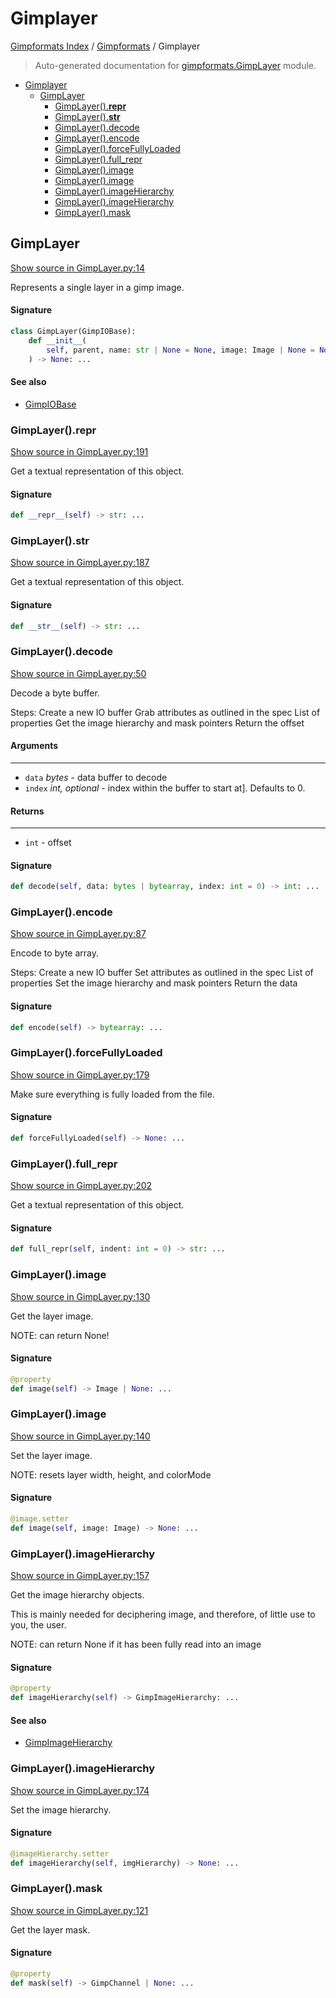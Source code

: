 # Gimplayer

[Gimpformats Index](../README.md#gimpformats-index) / [Gimpformats](./index.md#gimpformats) / Gimplayer

> Auto-generated documentation for [gimpformats.GimpLayer](../../../gimpformats/GimpLayer.py) module.

- [Gimplayer](#gimplayer)
  - [GimpLayer](#gimplayer)
    - [GimpLayer().__repr__](#gimplayer()__repr__)
    - [GimpLayer().__str__](#gimplayer()__str__)
    - [GimpLayer().decode](#gimplayer()decode)
    - [GimpLayer().encode](#gimplayer()encode)
    - [GimpLayer().forceFullyLoaded](#gimplayer()forcefullyloaded)
    - [GimpLayer().full_repr](#gimplayer()full_repr)
    - [GimpLayer().image](#gimplayer()image)
    - [GimpLayer().image](#gimplayer()image-1)
    - [GimpLayer().imageHierarchy](#gimplayer()imagehierarchy)
    - [GimpLayer().imageHierarchy](#gimplayer()imagehierarchy-1)
    - [GimpLayer().mask](#gimplayer()mask)

## GimpLayer

[Show source in GimpLayer.py:14](../../../gimpformats/GimpLayer.py#L14)

Represents a single layer in a gimp image.

#### Signature

```python
class GimpLayer(GimpIOBase):
    def __init__(
        self, parent, name: str | None = None, image: Image | None = None
    ) -> None: ...
```

#### See also

- [GimpIOBase](./GimpIOBase.md#gimpiobase)

### GimpLayer().__repr__

[Show source in GimpLayer.py:191](../../../gimpformats/GimpLayer.py#L191)

Get a textual representation of this object.

#### Signature

```python
def __repr__(self) -> str: ...
```

### GimpLayer().__str__

[Show source in GimpLayer.py:187](../../../gimpformats/GimpLayer.py#L187)

Get a textual representation of this object.

#### Signature

```python
def __str__(self) -> str: ...
```

### GimpLayer().decode

[Show source in GimpLayer.py:50](../../../gimpformats/GimpLayer.py#L50)

Decode a byte buffer.

Steps:
Create a new IO buffer
Grab attributes as outlined in the spec
List of properties
Get the image hierarchy and mask pointers
Return the offset

#### Arguments

----
 - `data` *bytes* - data buffer to decode
 - `index` *int, optional* - index within the buffer to start at]. Defaults to 0.

#### Returns

-------
 - `int` - offset

#### Signature

```python
def decode(self, data: bytes | bytearray, index: int = 0) -> int: ...
```

### GimpLayer().encode

[Show source in GimpLayer.py:87](../../../gimpformats/GimpLayer.py#L87)

Encode to byte array.

Steps:
Create a new IO buffer
Set attributes as outlined in the spec
List of properties
Set the image hierarchy and mask pointers
Return the data

#### Signature

```python
def encode(self) -> bytearray: ...
```

### GimpLayer().forceFullyLoaded

[Show source in GimpLayer.py:179](../../../gimpformats/GimpLayer.py#L179)

Make sure everything is fully loaded from the file.

#### Signature

```python
def forceFullyLoaded(self) -> None: ...
```

### GimpLayer().full_repr

[Show source in GimpLayer.py:202](../../../gimpformats/GimpLayer.py#L202)

Get a textual representation of this object.

#### Signature

```python
def full_repr(self, indent: int = 0) -> str: ...
```

### GimpLayer().image

[Show source in GimpLayer.py:130](../../../gimpformats/GimpLayer.py#L130)

Get the layer image.

NOTE: can return None!

#### Signature

```python
@property
def image(self) -> Image | None: ...
```

### GimpLayer().image

[Show source in GimpLayer.py:140](../../../gimpformats/GimpLayer.py#L140)

Set the layer image.

NOTE: resets layer width, height, and colorMode

#### Signature

```python
@image.setter
def image(self, image: Image) -> None: ...
```

### GimpLayer().imageHierarchy

[Show source in GimpLayer.py:157](../../../gimpformats/GimpLayer.py#L157)

Get the image hierarchy objects.

This is mainly needed for deciphering image, and therefore,
of little use to you, the user.

NOTE: can return None if it has been fully read into an image

#### Signature

```python
@property
def imageHierarchy(self) -> GimpImageHierarchy: ...
```

#### See also

- [GimpImageHierarchy](./GimpImageHierarchy.md#gimpimagehierarchy)

### GimpLayer().imageHierarchy

[Show source in GimpLayer.py:174](../../../gimpformats/GimpLayer.py#L174)

Set the image hierarchy.

#### Signature

```python
@imageHierarchy.setter
def imageHierarchy(self, imgHierarchy) -> None: ...
```

### GimpLayer().mask

[Show source in GimpLayer.py:121](../../../gimpformats/GimpLayer.py#L121)

Get the layer mask.

#### Signature

```python
@property
def mask(self) -> GimpChannel | None: ...
```